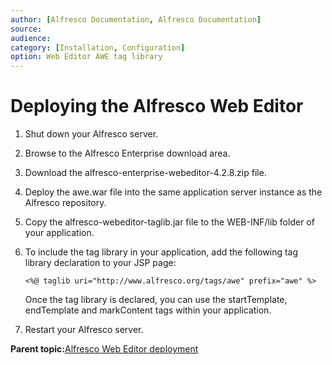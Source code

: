 ```yaml
---
author: [Alfresco Documentation, Alfresco Documentation]
source: 
audience: 
category: [Installation, Configuration]
option: Web Editor AWE tag library
---
```


# Deploying the Alfresco Web Editor

1.  Shut down your Alfresco server.

2.  Browse to the Alfresco Enterprise download area.

3.  Download the alfresco-enterprise-webeditor-4.2.8.zip file.

4.  Deploy the awe.war file into the same application server instance as the Alfresco repository.

5.  Copy the alfresco-webeditor-taglib.jar file to the WEB-INF/lib folder of your application.

6.  To include the tag library in your application, add the following tag library declaration to your JSP page:

    `<%@ taglib uri="http://www.alfresco.org/tags/awe" prefix="awe" %>`

    Once the tag library is declared, you can use the startTemplate, endTemplate and markContent tags within your application.

7.  Restart your Alfresco server.


**Parent topic:**[Alfresco Web Editor deployment](../concepts/awe-deploy-overview.md)


